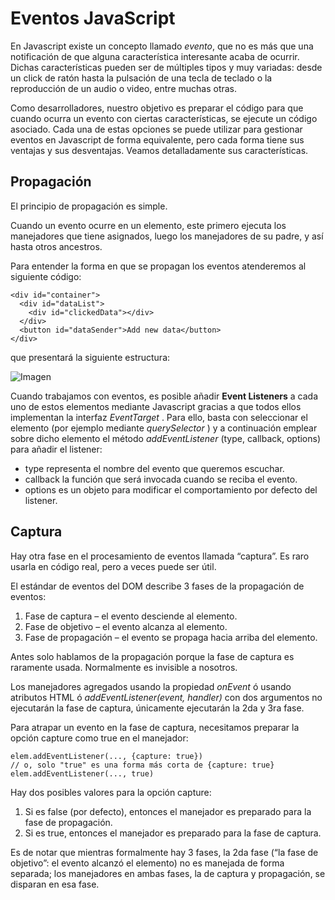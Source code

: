 # Eventos JavaScript
En Javascript existe un concepto llamado *evento*, que no es más que una notificación de que alguna característica interesante acaba de ocurrir. Dichas características pueden ser de múltiples tipos y muy variadas: desde un click de ratón hasta la pulsación de una tecla de teclado o la reproducción de un audio o video, entre muchas otras.

Como desarrolladores, nuestro objetivo es preparar el código para que cuando ocurra un evento con ciertas características, se ejecute un código asociado. Cada una de estas opciones se puede utilizar para gestionar eventos en Javascript de forma equivalente, pero cada forma tiene sus ventajas y sus desventajas. Veamos detalladamente sus características.


## Propagación

El principio de propagación es simple.

Cuando un evento ocurre en un elemento, este primero ejecuta los manejadores que tiene asignados, luego los manejadores de su padre, y así hasta otros ancestros.

Para entender la forma en que se propagan los eventos atenderemos al siguiente código:

``` 
<div id="container">
  <div id="dataList">
    <div id="clickedData"></div>
  </div>
  <button id="dataSender">Add new data</button>
</div>
``` 

que presentará la siguiente estructura:

![Imagen](https://miro.medium.com/max/324/1*OcvP-2Vf5LEnXtqDQi0jJA.png)

Cuando trabajamos con eventos, es posible añadir **Event Listeners** a cada uno de estos elementos mediante Javascript gracias a que todos ellos implementan la interfaz *EventTarget* . Para ello, basta con seleccionar el elemento (por ejemplo mediante *querySelector* ) y a continuación emplear sobre dicho elemento el método *addEventListener* (type, callback, options) para añadir el listener:

* type representa el nombre del evento que queremos escuchar.
* callback la función que será invocada cuando se reciba el evento.
* options es un objeto para modificar el comportamiento por defecto del listener.


## Captura

Hay otra fase en el procesamiento de eventos llamada “captura”. Es raro usarla en código real, pero a veces puede ser útil.

El estándar de eventos del DOM describe 3 fases de la propagación de eventos:

1. Fase de captura – el evento desciende al elemento.
2. Fase de objetivo – el evento alcanza al elemento.
3. Fase de propagación – el evento se propaga hacia arriba del elemento.

Antes solo hablamos de la propagación porque la fase de captura es raramente usada. Normalmente es invisible a nosotros.

Los manejadores agregados usando la propiedad *onEvent* ó usando atributos HTML ó *addEventListener(event, handler)* con dos argumentos no ejecutarán la fase de captura, únicamente ejecutarán la 2da y 3ra fase.

Para atrapar un evento en la fase de captura, necesitamos preparar la opción capture como true en el manejador:

``` 
elem.addEventListener(..., {capture: true})
// o, solo "true" es una forma más corta de {capture: true}
elem.addEventListener(..., true)
```

Hay dos posibles valores para la opción capture:

1. Si es false (por defecto), entonces el manejador es preparado para la fase de propagación.
2. Si es true, entonces el manejador es preparado para la fase de captura.

Es de notar que mientras formalmente hay 3 fases, la 2da fase (“la fase de objetivo”: el evento alcanzó el elemento) no es manejada de forma separada; los manejadores en ambas fases, la de captura y propagación, se disparan en esa fase.